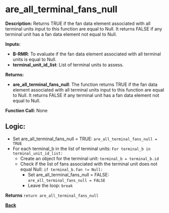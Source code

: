 # are_all_terminal_fans_null   

**Description:** Returns TRUE if the fan data element associated with all terminal units input to this function are equal to Null. It returns FALSE if any terminal unit has a fan data element not equal to Null.   
   

**Inputs:**  
- **B-RMR**: To evaluate if the fan data element associated with all terminal units is equal to Null.   
- **terminal_unit_id_list**: List of terminal units to assess.

**Returns:**  
- **are_all_terminal_fans_null**: The function returns TRUE if the fan data element associated with all terminal units input to this function are equal to Null. It returns FALSE if any terminal unit has a fan data element not equal to Null.     
 
**Function Call:**  None  

## Logic: 
- Set are_all_terminal_fans_null = TRUE: `are_all_terminal_fans_null = TRUE`  
- For each terminal_b in the list of terminal units: `For terminal_b in terminal_unit_id_list:`  
    - Create an object for the terminal unit: `terminal_b = terminal_b.id`  
    - Check if the list of fans associated with the terminal unit does not equal Null: `if terminal_b.fan != Null:`
        - Set are_all_terminal_fans_null = FALSE: `are_all_terminal_fans_null = FALSE`  
        - Leave the loop: `break`  

**Returns** `return are_all_terminal_fans_null`  

**[Back](../_toc.md)**
